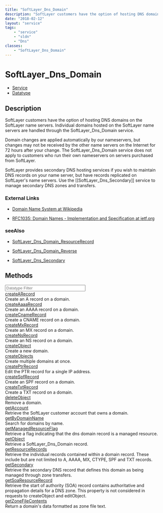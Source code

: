 ```yaml
---
title: "SoftLayer_Dns_Domain"
description: "SoftLayer customers have the option of hosting DNS domains on the SoftLayer name servers. Individual domains hosted on t... "
date: "2018-02-12"
layout: "service"
tags:
    - "service"
    - "sldn"
    - "Dns"
classes:
    - "SoftLayer_Dns_Domain"
---
```

# SoftLayer_Dns_Domain
<div id='service-datatype'>
    <ul id='sldn-reference-tabs'>
    <li id='service'> <a href='/reference/services/SoftLayer_Dns_Domain' >Service</a></li>    <li id='datatype'> <a href='/reference/datatypes/SoftLayer_Dns_Domain' >Datatype</a></li>
    </ul>
</div>

## Description
SoftLayer customers have the option of hosting DNS domains on the SoftLayer name servers. Individual domains hosted on the SoftLayer name servers are handled through the SoftLayer_Dns_Domain service. 

Domain changes are applied automatically by our nameservers, but changes may not be received by the other name servers on the Internet for 72 hours after your change. The SoftLayer_Dns_Domain service does not apply to customers who run their own nameservers on servers purchased from SoftLayer. 

SoftLayer provides secondary DNS hosting services if you wish to maintain DNS records on your name server, but have records replicated on SoftLayer's name servers. Use the [[SoftLayer_Dns_Secondary]] service to manage secondary DNS zones and transfers. 

### External Links


* [Domain Name System at Wikipedia](http://en.wikipedia.org/wiki/Domain_name_system)


* [RFC1035: Domain Names - Implementation and Specification at ietf.org](http://tools.ietf.org/html/rfc1035)




### seeAlso

* [SoftLayer_Dns_Domain_ResourceRecord](/reference/datatypes/SoftLayer_Dns_Domain_ResourceRecord )


* [SoftLayer_Dns_Domain_Reverse](/reference/datatypes/SoftLayer_Dns_Domain_Reverse )


* [SoftLayer_Dns_Secondary](/reference/datatypes/SoftLayer_Dns_Secondary )


        
<div id="properties" class="content">
    <h2>Methods</h2>
    <div class="view-filters">
        <div class="clearfix">
            <div class="search-input-box">
                <input placeholder="Datatype Filter" onkeyup="titleSearch(inputId='edit-combine', divId='method-div', elementClass='method-row')" 
                    type="text" id="edit-combine" value="" size="30" maxlength="128" class="form-text">
            </div>
        </div>
    </div>
    <div id="method-div">
            <div class="method-row">
                        <span class='view-field-title'><a href='/reference/services/SoftLayer_Dns_Domain/createARecord'> createARecord</a> </span>
            <div class='views-field-body'>Create an A record on a domain.</div>
        </div>
            <div class="method-row">
                        <span class='view-field-title'><a href='/reference/services/SoftLayer_Dns_Domain/createAaaaRecord'> createAaaaRecord</a> </span>
            <div class='views-field-body'>Create an AAAA record on a domain.</div>
        </div>
            <div class="method-row">
                        <span class='view-field-title'><a href='/reference/services/SoftLayer_Dns_Domain/createCnameRecord'> createCnameRecord</a> </span>
            <div class='views-field-body'>Create a CNAME record on a domain.</div>
        </div>
            <div class="method-row">
                        <span class='view-field-title'><a href='/reference/services/SoftLayer_Dns_Domain/createMxRecord'> createMxRecord</a> </span>
            <div class='views-field-body'>Create an MX record on a domain.</div>
        </div>
            <div class="method-row">
                        <span class='view-field-title'><a href='/reference/services/SoftLayer_Dns_Domain/createNsRecord'> createNsRecord</a> </span>
            <div class='views-field-body'>Create an NS record on a domain.</div>
        </div>
            <div class="method-row">
                        <span class='view-field-title'><a href='/reference/services/SoftLayer_Dns_Domain/createObject'> createObject</a> </span>
            <div class='views-field-body'>Create a new domain.</div>
        </div>
            <div class="method-row">
                        <span class='view-field-title'><a href='/reference/services/SoftLayer_Dns_Domain/createObjects'> createObjects</a> </span>
            <div class='views-field-body'>Create multiple domains at once.</div>
        </div>
            <div class="method-row">
                        <span class='view-field-title'><a href='/reference/services/SoftLayer_Dns_Domain/createPtrRecord'> createPtrRecord</a> </span>
            <div class='views-field-body'>Edit the PTR record for a single IP address.</div>
        </div>
            <div class="method-row">
                        <span class='view-field-title'><a href='/reference/services/SoftLayer_Dns_Domain/createSpfRecord'> createSpfRecord</a> </span>
            <div class='views-field-body'>Create an SPF record on a domain.</div>
        </div>
            <div class="method-row">
                        <span class='view-field-title'><a href='/reference/services/SoftLayer_Dns_Domain/createTxtRecord'> createTxtRecord</a> </span>
            <div class='views-field-body'>Create a TXT record on a domain.</div>
        </div>
            <div class="method-row">
                        <span class='view-field-title'><a href='/reference/services/SoftLayer_Dns_Domain/deleteObject'> deleteObject</a> </span>
            <div class='views-field-body'>Remove a domain.</div>
        </div>
            <div class="method-row">
                        <span class='view-field-title'><a href='/reference/services/SoftLayer_Dns_Domain/getAccount'> getAccount</a> </span>
            <div class='views-field-body'>Retrieve the SoftLayer customer account that owns a domain.</div>
        </div>
            <div class="method-row">
                        <span class='view-field-title'><a href='/reference/services/SoftLayer_Dns_Domain/getByDomainName'> getByDomainName</a> </span>
            <div class='views-field-body'>Search for domains by name.</div>
        </div>
            <div class="method-row">
                        <span class='view-field-title'><a href='/reference/services/SoftLayer_Dns_Domain/getManagedResourceFlag'> getManagedResourceFlag</a> </span>
            <div class='views-field-body'>Retrieve a flag indicating that the dns domain record is a managed resource.</div>
        </div>
            <div class="method-row">
                        <span class='view-field-title'><a href='/reference/services/SoftLayer_Dns_Domain/getObject'> getObject</a> </span>
            <div class='views-field-body'>Retrieve a SoftLayer_Dns_Domain record.</div>
        </div>
            <div class="method-row">
                        <span class='view-field-title'><a href='/reference/services/SoftLayer_Dns_Domain/getResourceRecords'> getResourceRecords</a> </span>
            <div class='views-field-body'>Retrieve the individual records contained within a domain record. These include but are not limited to A, AAAA, MX, CTYPE, SPF and TXT records.</div>
        </div>
            <div class="method-row">
                        <span class='view-field-title'><a href='/reference/services/SoftLayer_Dns_Domain/getSecondary'> getSecondary</a> </span>
            <div class='views-field-body'>Retrieve the secondary DNS record that defines this domain as being managed through zone transfers.</div>
        </div>
            <div class="method-row">
                        <span class='view-field-title'><a href='/reference/services/SoftLayer_Dns_Domain/getSoaResourceRecord'> getSoaResourceRecord</a> </span>
            <div class='views-field-body'>Retrieve the start of authority (SOA) record contains authoritative and propagation details for a DNS zone. This property is not considered in requests to createObject and editObject.</div>
        </div>
            <div class="method-row">
                        <span class='view-field-title'><a href='/reference/services/SoftLayer_Dns_Domain/getZoneFileContents'> getZoneFileContents</a> </span>
            <div class='views-field-body'>Return a domain's data formatted as zone file text.</div>
        </div>
        </div>
</div>

